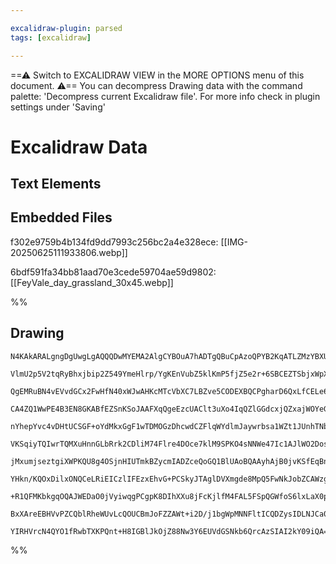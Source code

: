 ```yaml
---

excalidraw-plugin: parsed
tags: [excalidraw]

---
```

==⚠  Switch to EXCALIDRAW VIEW in the MORE OPTIONS menu of this document. ⚠== You can decompress Drawing data with the command palette: 'Decompress current Excalidraw file'. For more info check in plugin settings under 'Saving'


# Excalidraw Data

## Text Elements
## Embedded Files
f302e9759b4b134fd9dd7993c256bc2a4e328ece: [[IMG-20250625111933806.webp]]

6bdf591fa34bb81aad70e3cede59704ae59d9802: [[FeyVale_day_grassland_30x45.webp]]

%%
## Drawing
```compressed-json
N4KAkARALgngDgUwgLgAQQQDwMYEMA2AlgCYBOuA7hADTgQBuCpAzoQPYB2KqATLZMzYBXUtiRoIACyhQ4zZAHoFAc0JRJQgEYA6bGwC2CgF7N6hbEcK4OCtptbErHALRY8RMpWdx8Q1TdIEfARcZgRmBShcZQUebQBGAGZtAAYaOiCEfQQOKGZuAG1wMFAwMogSbggAVQA2AHlMADUOAE0AK3SyyFhEKsJ9aKR+csxuZwAOFPjtAE5agHYJgBYA

VlmU2p5V2tqRyBhxjbip2Z549YmeHlrp/YgKEnVubZ5klKmP5fjZ5e2r+6SBCEZTSbjxWpXVKrRKJCa/LYTOETe7WZTBbgpe7MKCkNgAawQAGE2Pg2KQqrjrMw4LhArkuuVNLhsPjlHihBxiCSyRSJFSODS6TkoIzIAAzQj4fAAZVgGIkkhZGkCYogOLxhIA6k9JODsbiCQg5TAFehBB41RzQRxwvk0PF7mxadg1IcHSkscVIByubbmPbUBwhNLs

QgEMRuBN4vEVvdGCx2FwHfN40xWJwAHKcMTcVbXC7LBZve5CODEXBQCPgharD6QxLfCELe6EZgAEUyVcjaHFBDC93ZwjgAEliIGCgBde6aYRcgCiwWyuQn0+9ECIHHx3GDofXZNZ1bQuKECHukuCY6qtU0xHF63ifcbmk00dwuGICxSCESYmICHWL9llwADZmIWYph4NVmHccRUCKbowEdb0kO9NdugqLksCqXA0nPchsivNBd3wA1KyEQMIEQLl

CA4ZQ1WwPE4B3EN8GKABfEZSnKSoJAAFXqQgeEzcUAClt3uXo4IqQZlGGdcxjQZxajWOYeG+FJYUSJZYWQjD3VQZZkkhBYLhSWZfj+WM9PKR5iGeNAv1SUyUgWWZEgszS62WQFgVBUVHJSZz4lc9zPMSbzUTos0vQwjUjR5clKXIQVaXpUUZxZNlfW5Ukkv5FKhXStUL1leVpKVbAVXkuLDW1XV9XXeLCRNM11VJSp7mtSR/UDGzIGdFk3XBT0ur

nYhepYvc4vDHtUCSGF+oYdMkxGgF1wTDMOGzDhcwdCZFlqWYdlmJaywrbsa1WZt1JUnhTNbDsuyPVA+3wAd1yHMsx1XGdxsXLIRV+/daO3YjWPuA9CTmt6Powi8ECI9BxUSFIeAQWZa1mTRlk0JJlnFcDiE/Czf22G9sB4XBlh/HgJgQXNsVgwoUP61DunQnisMU9BcHiEqCMRuaSLIqAKKqajHDohimKmtiyk44puMgXj0CgCgZQARXbOAAGk+L

VKSqiyTQIwrTQMXuHnnGLbRrk2CDliM74Flre4DOce7klM9SPKO4sNNWe47Ic1AJlWO2Dos5YIK2CLXN8kEwQ9IKeDRiyFlRz0QviFt1zRGKDU1Yk8r5dAAGJ4gQKuq7VZlWS+rlErL6BCrSkUSqlMrTQq5URBq8pmoQHV7L1B0i6NVrpItTr126ybx/XQbXVgEbYvKHKF6DCGmtm7hanibZEjTRNOHBY6T62na9sMxJ4m+RJISD9dzsrF7c+uhY

jMxumjseztgiXWPKQU8g4OSjnHIUTmkBZycmIADZceQoGQ1BlUAoBQAAyhAjB0jvKSfEqBnCoGmIQ4hMwKAIE0HASck41RQxerDM8TVmZoAQt0Nm8Q0L3GwBRKABh2yVlwNwZWkB9DEAAApMUDCIyAFEED1HsCQJwnY+whiQb2fsTDEIwKyo3YgABZSsVUiTWHoKEbgjD9hMl0TlQxUAqoII7sA0BKEdENxys3Ko5dxQ+LFNY9x416gumGmgW4Vi

YHkn/KQOxDilxONQCeLRiEICzlIFEzxEhvG+PCSkyJTAglDVXmgde8MpQ5FwNkJobZCAWzgowlC7FvSKwwrRf8PMIC4CgvhCpQs5YcXAOhDpcA4ByjfsI4o0AgTZCqEQfyjIGCEAQBQAAQjY8aGSK4+K2eKeZPDSDpRHFWfQcpi4bIgJXaulzdkiAOUc1ZAS4FnIFEVDuIwIB7NuVkAAYl3KeVQZ6RjeR8kUhysgnKNCPUOfAJnAtyKC45dVjTlX

+R1QFMKbkgqOQAJWEDaO0jVyiwqgPCgpK8DIhXXu8jFcKjlfM4FAL5FSpQGWfoS6lxLaX0plNguCacgXsvhXxLAUAACCszkzoGCOKDK6L9mYrBVEUgor9lsAoECD8ct+VyppVkecXIRUqrVSEOaHTDXXO1RyrIBq8QUD4vAaSOV5kwTxNKAAGlGSE2hH7fGuvfN4EFZhvOdaSfArRwT5lqAkEyMJTp+3cm8owbADDjIwmY3wcEgprCRBMDiWrPn6

BxXAreEBHVvPZCQblRheWUvLcQOUCBmJoFZZAWt+i2D/j1bgWpMNNFltICQDZysIDLNJCa0gyhmQAApzgtl4Lnagc7Z1BVWAASjVFihAygQx0iqOOqdbwsS8FRgug9C7l1rtzbK9K4LCRBKgEmQMIsJnikFhurC/bpZoCHeU7t3BEncKII2hJICkmQA4D0v9IGnRCCgJuOCiTL3lDsO0BmeQZTgbgG2jt4Hf0aPekkjp2B72MD4km/AKbyhGwkGE

YIRHVrcN4QYO1fRwbTXKPQnt+H8IGBlJkOjZ88Nw3Y6EUVdGSNkb6QrcAzSIAI2kY09iQA==
```
%%